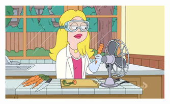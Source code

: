[![Header](https://github.com/alteraQA/alteraQA/blob/main/assets/testcv.gif)](https://novosibirsk.hh.ru/resume/59850493ff0c8ad91b0039ed1f6436514f6754)